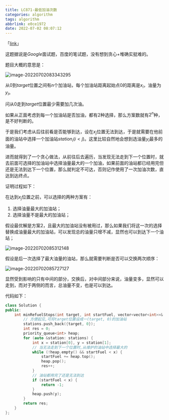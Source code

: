```yaml
---
title: LC871-最低加油次数
categories: algorithm
tags: algorithm
abbrlink: e0ce1972
date: 2022-07-02 08:07:12
---
```


「[link](https://leetcode.cn/problems/minimum-number-of-refueling-stops/)」

这题据说是$Google$面试题，百度的笔试题，没有想到贪心+堆确实挺难的。

题目大概的意思是：

![image-20220702083343295](https://static.codenote.xyz/img/202207020833417.png)

从$0$到$target$位置之间有$n$个加油站，每个加油站距离起始点$0$的距离是$x_i$，油量为$y_i$。

问从$0$走到$target$位置最少需要加几次油。

如果从正面考虑到每一个加油站是否加油，都有$2$种选择，那么方案数就有$2^n$种，是不好判断的。

于是我们考虑从后往前看是否能够到达，设在$x_j$位置无法到达，于是就需要在他前面的油站中选择一个加油站$station_i$$(i < j)$。这里比较自然地会想到选油量$y_i$最多的油量。

进而就得到了一个贪心做法，从前往后去遍历，当发现无法走到下一个位置时，就去前面可选择的加油站中选择油量最大的一个加油，如果前面的油站都已经用完但还是无法到达下一个位置，那么就判定不可达，否则记作使用了一次加油次数，直达到达终点。

证明过程如下：

在达到$x_j$位置之前，可以选择的两种方案有：

1. 选择油量最大的加油站；
2. 选择油量不是最大的加油站；

假设最优解是方案2，且最大的加油站没有被用过，那么如果我们将这一次的选择替换成油量最大的加油站，可以发现总的油量只增不减，显然也可以到达下一个油站；

![image-20220702085312148](https://static.codenote.xyz/img/202207020853254.png)



假设是后一次选择了最大油量的油站，那么就需要判断是否可以交换两次顺序：

![image-20220702085727127](https://static.codenote.xyz/img/202207020857247.png)

显然受到影响的只有中间的部分，交换后，对中间部分来说，油量变多，显然可以走到，而对于两侧的而言，总油量不变，也是可以到达。

代码如下：

```c++
class Solution {
public:
    int minRefuelStops(int target, int startFuel, vector<vector<int>>& stations) {
        // 方便起见,可将target位置设成一(target, 0)的加油站
        stations.push_back({target, 0});
        int res = 0;
        priority_queue<int> heap;
        for (auto &station: stations) {
            int x = station[0], y = station[1];
            // 当无法走到下一个位置时,从维护的油站中选择最大的
            while (!heap.empty() && startFuel < x) {
                startFuel += heap.top();
                heap.pop();
                res++;
            }
            // 油站都用完了还是无法到达
            if (startFuel < x) {
                return -1;
            }
            heap.push(y);
        }
        return res;
    }
};
```

